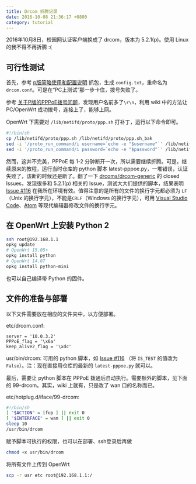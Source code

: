 ```yaml
---
title: Drcom 折腾记录
date: 2016-10-08 21:36:17 +0800
category: tutorial
---
```


2016年10月8日，校园网认证客户端换成了 drcom，版本为 5.2.1(p)。使用 Linux 的我不得不再折腾 :(

## 可行性测试

首先，参考 [p版简略使用和配置说明](https://github.com/drcoms/drcom-generic/wiki/p%E7%89%88%E7%AE%80%E7%95%A5%E4%BD%BF%E7%94%A8%E5%92%8C%E9%85%8D%E7%BD%AE%E8%AF%B4%E6%98%8E) 抓包，生成 `config.txt`，重命名为 `drcom.conf`。可是在“PC上测试”那一步卡住，拨号失败了。

参考 [关于P版的PPPoE拨号问题](https://github.com/drcoms/drcom-generic/wiki/%E5%85%B3%E4%BA%8EP%E7%89%88%E7%9A%84PPPoE%E6%8B%A8%E5%8F%B7%E9%97%AE%E9%A2%98)，发现用户名前多了`\r\n`，利用 wiki 中的方法让 PC/OpenWrt 成功拨号，连接上了，能够上网。

OpenWrt 下需要对 `/lib/netifd/proto/ppp.sh` 打补丁，运行以下命令即可。

```bash
#!/bin/sh
cp /lib/netifd/proto/ppp.sh /lib/netifd/proto/ppp.sh_bak
sed -i '/proto_run_command/i username=`echo -e "$username"`' /lib/netifd/proto/ppp.sh
sed -i '/proto_run_command/i password=`echo -e "$password"`' /lib/netifd/proto/ppp.sh
```

然而，这并不完美，PPPoE 每 1-2 分钟断开一次，所以需要继续折腾。可是，继续原来的教程，运行当时仓库的 python 脚本 latest-pppoe.py，一堆错误，认证失败了，该断的时候还是断了。翻了一下 [drcoms/drcom-generic](https://github.com/drcoms/drcom-generic) 的 closed Issues，发现很多和 5.2.1(p) 相关的 Issue，测试大大们提供的脚本，结果表明 [Issue #116](https://github.com/drcoms/drcom-generic/issues/116#issuecomment-250953770) 在我所在环境有效。值得注意的是所有的文件的换行字元都必须为 `LF`（Unix 的换行字元），不能是`CRLF`（Windows 的换行字元），可用 [Visual Studio Code](https://code.visualstudio.com/)、[Atom](https://atom.io/) 等现代编辑器修改文件的换行字元。

## 在 OpenWrt 上安装 Python 2

```bash
ssh root@192.168.1.1
opkg update
# OpenWrt 15.05+
opkg install python
# OpenWrt 14.07
opkg install python-mini
```

也可以自己编译带 Python 的固件。

## 文件的准备与部署

以下文件需要放在相应的文件夹中，以方便部署。

etc/drcom.conf:

```
server = '10.0.3.2'
PPPoE_flag = '\x6a'
keep_alive2_flag = '\xdc'
```

usr/bin/drcom: 可用的 python 脚本，如 [Issue #116](https://github.com/drcoms/drcom-generic/issues/116#issuecomment-250953770) （将 `IS_TEST` 的值改为 `False`）。注：现在直接用仓库的最新的 `latest-pppoe.py` 就可以。

最后，需要让 python 脚本在 PPPoE 拨通后自动执行。需要额外的脚本，见下面的 99-drcom。其实，wiki 上就有，只是改了 wan 口的名称而已。

etc/hotplug.d/iface/99-drcom:

```bash
#!/bin/sh
[ "$ACTION" = ifup ] || exit 0
[ "$INTERFACE" = wan ] || exit 0
sleep 10
/usr/bin/drcom
```

赋予脚本可执行的权限，也可以在部署、ssh登录后再做

```bash
chmod +x usr/bin/drcom
```

将所有文件上传到 OpenWrt

```bash
scp -r usr etc root@192.168.1.1:/
```
